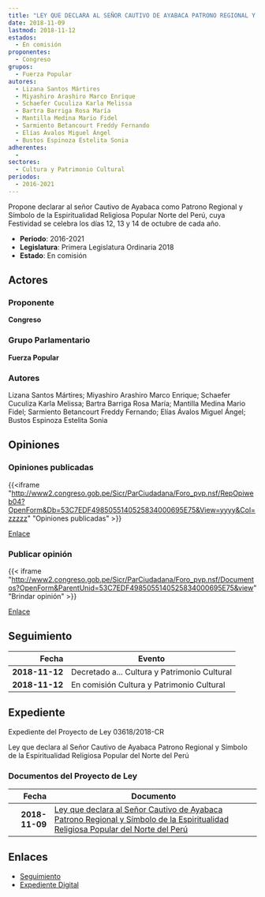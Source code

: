 ```yaml
---
title: "LEY QUE DECLARA AL SEÑOR CAUTIVO DE AYABACA PATRONO REGIONAL Y SÍMBOLO DE LA ESPIRITUALIDAD RELIGIOSA POPULAR DEL NORTE DEL PERÚ"
date: 2018-11-09
lastmod: 2018-11-12
estados: 
  - En comisión
proponentes: 
  - Congreso
grupos: 
  - Fuerza Popular
autores: 
  - Lizana Santos Mártires
  - Miyashiro Arashiro Marco Enrique
  - Schaefer Cuculiza Karla Melissa
  - Bartra Barriga Rosa María
  - Mantilla Medina Mario Fidel
  - Sarmiento Betancourt Freddy Fernando
  - Elías Ávalos Miguel Ángel
  - Bustos Espinoza Estelita Sonia
adherentes: 
  - 
sectores: 
  - Cultura y Patrimonio Cultural
periodos: 
  - 2016-2021
---
```


Propone declarar al señor Cautivo de Ayabaca como Patrono Regional y Símbolo de la Espiritualidad Religiosa Popular Norte del Perú, cuya Festividad se celebra los días 12, 13 y 14 de octubre de cada año.

- **Periodo**: 2016-2021
- **Legislatura**: Primera Legislatura Ordinaria 2018
- **Estado**: En comisión

## Actores

### Proponente

**Congreso**

### Grupo Parlamentario

**Fuerza Popular**

### Autores

Lizana Santos Mártires; Miyashiro Arashiro Marco Enrique; Schaefer Cuculiza Karla Melissa; Bartra Barriga Rosa María; Mantilla Medina Mario Fidel; Sarmiento Betancourt Freddy Fernando; Elías Ávalos Miguel Ángel; Bustos Espinoza Estelita Sonia


## Opiniones

### Opiniones publicadas

{{<iframe "http://www2.congreso.gob.pe/Sicr/ParCiudadana/Foro_pvp.nsf/RepOpiweb04?OpenForm&Db=53C7EDF4985055140525834000695E75&View=yyyy&Col=zzzzz" "Opiniones publicadas" >}}

[Enlace](http://www2.congreso.gob.pe/Sicr/ParCiudadana/Foro_pvp.nsf/RepOpiweb04?OpenForm&Db=53C7EDF4985055140525834000695E75&View=yyyy&Col=zzzzz)
### Publicar opinión

{{< iframe "http://www2.congreso.gob.pe/Sicr/ParCiudadana/Foro_pvp.nsf/Documentos?OpenForm&ParentUnid=53C7EDF4985055140525834000695E75&view" "Brindar opinión" >}}

[Enlace](http://www2.congreso.gob.pe/Sicr/ParCiudadana/Foro_pvp.nsf/Documentos?OpenForm&ParentUnid=53C7EDF4985055140525834000695E75&view)

## Seguimiento

| Fecha | Evento |
|------:|--------|
| **2018-11-12** | Decretado a... Cultura y Patrimonio Cultural|
| **2018-11-12** | En comisión Cultura y Patrimonio Cultural|


## Expediente

Expediente del Proyecto de Ley 03618/2018-CR

Ley que declara al Señor Cautivo de Ayabaca Patrono Regional y Símbolo de la Espiritualidad Religiosa Popular del Norte del Perú


### Documentos del Proyecto de Ley

| Fecha | Documento |
|------:|--------|
| **2018-11-09** | [Ley que declara al Señor Cautivo de Ayabaca Patrono Regional y Símbolo de la Espiritualidad Religiosa Popular del Norte del Perú](http://www.leyes.congreso.gob.pe/Documentos/2016_2021/Proyectos_de_Ley_y_de_Resoluciones_Legislativas/PL0361820181109.pdf) |

## Enlaces 

- [Seguimiento](http://www2.congreso.gob.pe/Sicr/TraDocEstProc/CLProLey2016.nsf/f7fff46988ca05b1052578e100829cc7/f4c2069fe253c88c052583400064c0e5?OpenDocument)
- [Expediente Digital](http://www2.congreso.gob.pe/Sicr/TraDocEstProc/CLProLey2016.nsf/f7fff46988ca05b1052578e100829cc7/f4c2069fe253c88c052583400064c0e5?OpenDocument&Click=05257FB7005EB655.eb71d0cf91d8294e05256cdf006b5706/$Body/0.1C6C)
